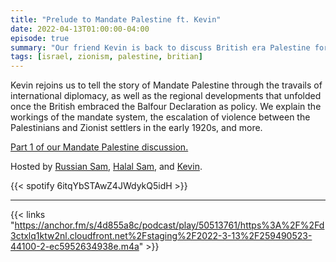 ```yaml
---
title: "Prelude to Mandate Palestine ft. Kevin"
date: 2022-04-13T01:00:00-04:00
episode: true
summary: "Our friend Kevin is back to discuss British era Palestine for our Interwar Series"
tags: [israel, zionism, palestine, britian]
---
```


Kevin rejoins us to tell the story of Mandate Palestine through the travails of international diplomacy, as well as the regional developments that unfolded once the British embraced the Balfour Declaration as policy. We explain the workings of the mandate system, the escalation of violence between the Palestinians and Zionist settlers in the early 1920s, and more.

[Part 1 of our Mandate Palestine discussion.](https://gladiofreeeurope.github.io/episodes/2022-03-30-mandate-palestine/)

Hosted by [Russian Sam](https://twitter.com/FillerHandle12), [Halal Sam](https://twitter.com/halaljew), and [Kevin](https://twitter.com/ka_levin).

{{< spotify 6itqYbSTAwZ4JWdykQ5idH >}}

---

{{< links "https://anchor.fm/s/4d855a8c/podcast/play/50513761/https%3A%2F%2Fd3ctxlq1ktw2nl.cloudfront.net%2Fstaging%2F2022-3-13%2F259490523-44100-2-ec5952634938e.m4a" >}}

